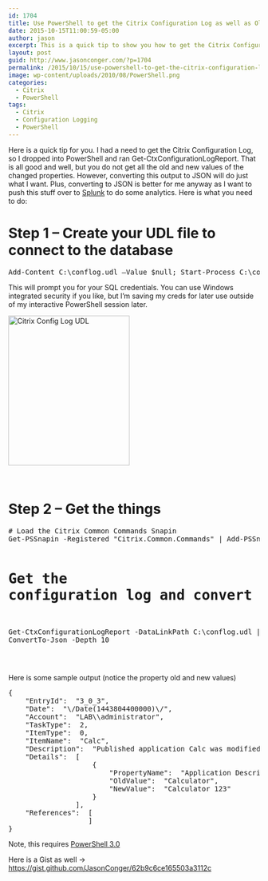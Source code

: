 ```yaml
---
id: 1704
title: Use PowerShell to get the Citrix Configuration Log as well as Old and New Property Values
date: 2015-10-15T11:00:59-05:00
author: jason
excerpt: This is a quick tip to show you how to get the Citrix Configuration Log, plus all the old and new property values, and convert this all to JSON.
layout: post
guid: http://www.jasonconger.com/?p=1704
permalink: /2015/10/15/use-powershell-to-get-the-citrix-configuration-log-as-well-as-old-and-new-property-values/
image: wp-content/uploads/2010/08/PowerShell.png
categories:
  - Citrix
  - PowerShell
tags:
  - Citrix
  - Configuration Logging
  - PowerShell
---
```

Here is a quick tip for you. I had a need to get the Citrix Configuration Log, so I dropped into PowerShell and ran Get-CtxConfigurationLogReport. That is all good and well, but you do not get all the old and new values of the changed properties. However, converting this output to JSON will do just what I want. Plus, converting to JSON is better for me anyway as I want to push this stuff over to <a href="http://www.jasonconger.com/post/tag/splunk/" target="_blank">Splunk</a> to do some analytics. Here is what you need to do:
<h1>Step 1 – Create your UDL file to connect to the database</h1>
<pre class="brush: PowerShell;">Add-Content C:\conflog.udl –Value $null; Start-Process C:\conflog.udl</pre>
This will prompt you for your SQL credentials. You can use Windows integrated security if you like, but I’m saving my creds for later use outside of my interactive PowerShell session later.

<a href="http://www.jasonconger.com/wp-content/uploads/2015/10/Citrix-Config-Log-UDL.png"><img class="aligncenter size-medium wp-image-1706" src="http://www.jasonconger.com/wp-content/uploads/2015/10/Citrix-Config-Log-UDL-243x300.png" alt="Citrix Config Log UDL" width="243" height="300" /></a>

&nbsp;
<h1>Step 2 – Get the things</h1>
<pre class="brush: PowerShell;"># Load the Citrix Common Commands Snapin
Get-PSSnapin -Registered "Citrix.Common.Commands" | Add-PSSnapin

# Get the configuration log and convert to JSON
Get-CtxConfigurationLogReport -DataLinkPath C:\conflog.udl | ConvertTo-Json -Depth 10</pre>
&nbsp;

Here is some sample output (notice the property old and new values)
<pre class="brush: PowerShell;">{
    "EntryId":  "3_0_3",
    "Date":  "\/Date(1443804400000)\/",
    "Account":  "LAB\\administrator",
    "TaskType":  2,
    "ItemType":  0,
    "ItemName":  "Calc",
    "Description":  "Published application Calc was modified.",
    "Details":  [
                    {
                        "PropertyName":  "Application Description",
                        "OldValue":  "Calculator",
                        "NewValue":  "Calculator 123"
                    }
                ],
    "References":  [
                   ]
}</pre>
Note, this requires <a href="http://www.microsoft.com/en-us/download/details.aspx?id=34595" target="_blank">PowerShell 3.0</a>

Here is a Gist as well -&gt; <a href="https://gist.github.com/JasonConger/62b9c6ce165503a3112c" target="_blank">https://gist.github.com/JasonConger/62b9c6ce165503a3112c</a>

&nbsp;